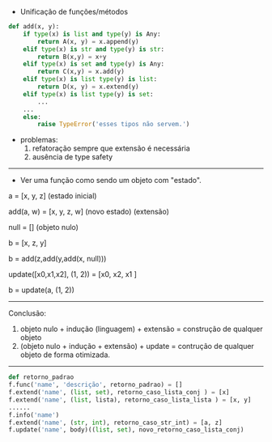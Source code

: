 - Unificação de funções/métodos

```python
def add(x, y):
    if type(x) is list and type(y) is Any:
        return A(x, y) = x.append(y)
    elif type(x) is str and type(y) is str:
        return B(x,y) = x+y
    elif type(x) is set and type(y) is Any:
        return C(x,y) = x.add(y)
    elif type(x) is list type(y) is list:
        return D(x, y) = x.extend(y)
    elif type(x) is list type(y) is set:
        ...
    ...
    else:
        raise TypeError('esses tipos não servem.')
```

- problemas:
    1. refatoração sempre que extensão é necessária
    2. ausência de type safety

----------------------------------

- Ver uma função como sendo um objeto com "estado".

a = [x, y, z] (estado inicial)

add(a, w) = [x, y, z, w] (novo estado)   (extensão)

null = [] (objeto nulo)

b = [x, z, y]

b = add(z,add(y,add(x, null)))

update([x0,x1,x2], (1, 2)) = [x0, x2, x1 ]

b = update(a, (1, 2))

----------------------

Conclusão:
1. objeto nulo + indução (linguagem) + extensão = construção de qualquer objeto 
2. (objeto nulo + indução + extensão) + update = contrução de qualquer objeto de forma otimizada.


---------------------------

```python
def retorno_padrao
f.func('name', 'descrição', retorno_padrao) = []
f.extend('name', (list, set), retorno_caso_lista_conj ) = [x]
f.extend('name', (list, lista), retorno_caso_lista_lista ) = [x, y]
......
f.info('name')
f.extend('name', (str, int), retorno_caso_str_int) = [a, z]
f.update('name', body)((list, set), novo_retorno_caso_lista_conj)
```
